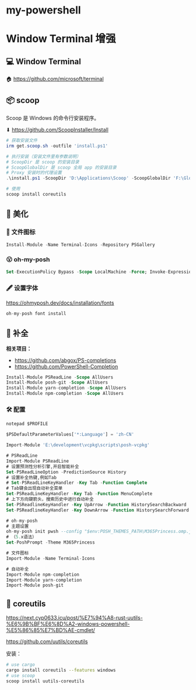 # my-powershell

# Window Terminal 增强

## 💻 Window Terminal

🏠 https://github.com/microsoft/terminal

## 📦 scoop

Scoop 是 Windows 的命令行安装程序。

⬇ https://github.com/ScoopInstaller/Install

```powershell
# 获取安装文件
irm get.scoop.sh -outfile 'install.ps1'

# 执行安装（安装文件里有参数说明）
# ScoopDir 是 scoop 的安装目录
# ScoopGlobalDir 是 scoop 全局 app 的安装目录
# Proxy 安装时的代理设置
.\install.ps1 -ScoopDir 'D:\Applications\Scoop' -ScoopGlobalDir 'F:\GlobalScoopApps'
```

```powershell
# 使用
scoop install coreutils
```

## 🎨 美化

### 📝 文件图标

```sql
Install-Module -Name Terminal-Icons -Repository PSGallery
```

### 😮 oh-my-posh

```sql
Set-ExecutionPolicy Bypass -Scope LocalMachine -Force; Invoke-Expression ((New-Object System.Net.WebClient).DownloadString('https://ohmyposh.dev/install.ps1'))
```

### 🖋 设置字体

https://ohmyposh.dev/docs/installation/fonts

```sql
oh-my-posh font install
```

## 🚀 补全

**相关项目：**

* https://github.com/abgox/PS-completions
* https://github.com/PowerShell-Completion

```sql
Install-Module PSReadLine -Scope AllUsers
Install-Module posh-git -Scope AllUsers
Install-Module yarn-completion -Scope AllUsers
Install-Module npm-completion -Scope AllUsers
```

### 🛠 配置

```sql
notepad $PROFILE
```

```sql
$PSDefaultParameterValues['*:Language'] = 'zh-CN'

Import-Module 'E:\development\vcpkg\scripts\posh-vcpkg'

# PSReadLine
Import-Module PSReadLine
# 设置预测性分析引擎,开启智能补全
Set-PSReadLineOption -PredictionSource History
# 设置补全热键,例如Tab
# Set-PSReadLineKeyHandler -Key Tab -Function Complete
# Tab键会出现自动补全菜单
Set-PSReadLineKeyHandler -Key Tab -Function MenuComplete 
# 上下方向键箭头，搜索历史中进行自动补全
Set-PSReadlineKeyHandler -Key UpArrow -Function HistorySearchBackward
Set-PSReadlineKeyHandler -Key DownArrow -Function HistorySearchForward

# oh-my-posh
# 主题设置
oh-my-posh init pwsh --config "$env:POSH_THEMES_PATH\M365Princess.omp.json" | Invoke-Expression
# （5.x语法）
Set-PoshPrompt -Theme M365Princess

# 文件图标
Import-Module -Name Terminal-Icons

# 自动补全
Import-Module npm-completion
Import-Module yarn-completion
Import-Module posh-git

```

## 🧰 coreutils

https://next.cyp0633.icu/post/%E7%94%A8-rust-uutils-%E6%9B%BF%E6%8D%A2-windows-powershell-%E5%86%85%E7%BD%AE-cmdlet/

https://github.com/uutils/coreutils

安装：
```sh
# use cargo 
cargo install coreutils --features windows
# use scoop
scoop install uutils-coreutils
```

